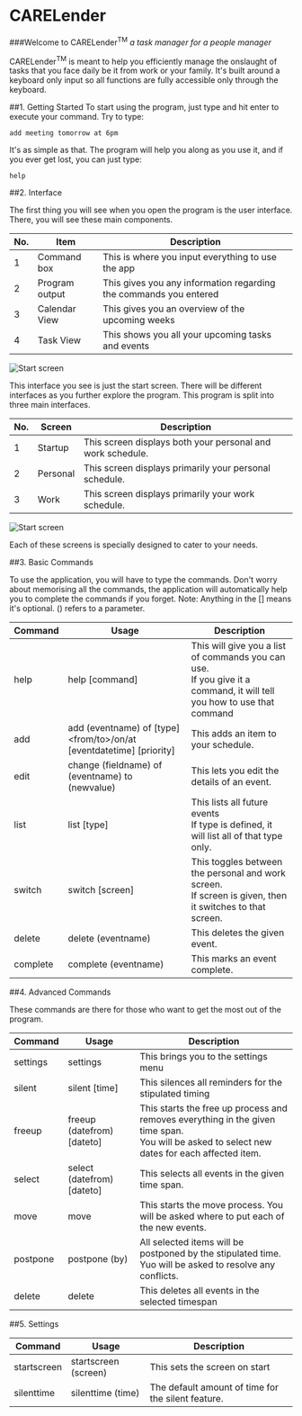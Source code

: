 # CARELender

###Welcome to CARELender<sup>TM</sup>
*a task manager for a people manager*

CARELender<sup>TM</sup> is meant to help you efficiently manage the onslaught of tasks that you face daily be it from work or your family. It's built around a keyboard only input so all functions are fully accessible only through the keyboard. 

##1. Getting Started
To start using the program, just type and hit enter to execute your command. Try to type:

    add meeting tomorrow at 6pm

It's as simple as that. The program will help you along as you use it, and if you ever get lost, you can just type:

	help



##2. Interface

The first thing you will see when you open the program is the user interface. There, you will see these main components.

 No. | Item | Description
---  | --- | ---
 1   | Command box    | This is where you input everything to use the app                 
 2   | Program output | This gives you any information regarding the commands you entered 
 3   | Calendar View  | This gives you an overview of the upcoming weeks                  
 4   | Task View      | This shows you all your upcoming tasks and events 

![Start screen](http://placehold.it/550x350)
 
This interface you see is just the start screen. There will be different interfaces as you further explore the program.
This program is split into three main interfaces. 

 No. | Screen | Description
---  | --- | ---
 1   | Startup   | This screen displays both your personal and work schedule.         
 2   | Personal | This screen displays primarily your personal schedule.
 3   | Work  | This screen displays primarily your work schedule.         
 
 ![Start screen](http://placehold.it/550x350)
 
 Each of these screens is specially designed to cater to your needs.

##3. Basic Commands

To use the application, you will have to type the commands. Don't worry about memorising all the commands, the application will automatically help you to complete the commands if you forget.
Note: Anything in the [] means it's optional. () refers to a parameter.

Command | Usage | Description
---  | --- | ---
 help   | help [command] | This will give you a list of commands you can use.<br/>If you give it a command, it will tell you how to use that command
 add  | add (eventname) of [type] \<from/to\>/on/at [eventdatetime] [priority]  |  This adds an item to your schedule.    
 edit | change (fieldname) of (eventname) to (newvalue) | This lets you edit the details of an event.
 list  | list [type]  | This lists all future events <br/> If type is defined, it will list all of that type only.  
 switch   | switch [screen] | This toggles between the personal and work screen.</br>If screen is given, then it switches to that screen.
 delete | delete (eventname) | This deletes the given event.
 complete | complete (eventname) | This marks an event complete.
 
##4. Advanced Commands

These commands are there for those who want to get the most out of the program.

Command | Usage | Description
---  | --- | ---
settings   | settings | This brings you to the settings menu
silent   | silent [time] | This silences all reminders for the stipulated timing
freeup   | freeup (datefrom) [dateto] | This starts the free up process and removes everything in the given time span.<br/>You will be asked to select new dates for each affected item.
select   | select (datefrom) [dateto] | This selects all events in the given time span.
move     | move | This starts the move process. You will be asked where to put each of the new events.
postpone | postpone (by) | All selected items will be postponed by the stipulated time. Yuo will be asked to resolve any conflicts.
delete   | delete | This deletes all events in the selected timespan

##5. Settings

Command | Usage | Description
---  | --- | ---
startscreen   | startscreen (screen) | This sets the screen on start
silenttime   | silenttime (time) | The default amount of time for the silent feature.

